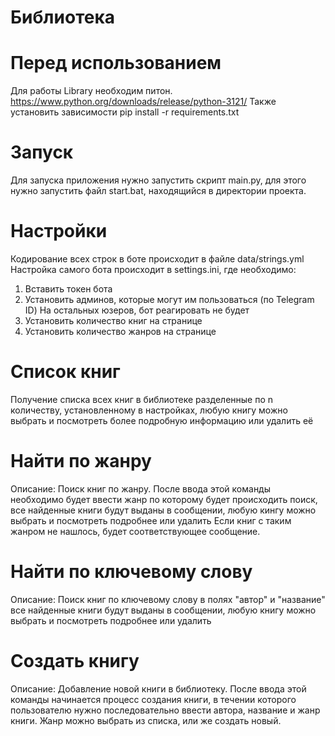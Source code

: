 # Библиотека

# Перед использованием

Для работы Library необходим питон. https://www.python.org/downloads/release/python-3121/
Также установить зависимости pip install -r requirements.txt

# Запуск

Для запуска приложения нужно запустить скрипт main.py,
для этого нужно запустить файл start.bat, находящийся в 
директории проекта.

# Настройки
Кодирование всех строк в боте происходит в файле data/strings.yml
Настройка самого бота происходит в settings.ini, где необходимо:
1. Вставить токен бота
2. Установить админов, которые могут им пользоваться (по Telegram ID)
На остальных юзеров, бот реагировать не будет
3. Установить количество книг на странице
4. Установить количество жанров на странице

# Список книг

Получение списка всех книг в библиотеке разделенные по n количеству, 
установленному в настройках, любую книгу можно выбрать и посмотреть более
подробную информацию или удалить её

# Найти по жанру
Описание: Поиск книг по жанру.
После ввода этой команды необходимо будет ввести 
жанр по которому будет происходить поиск,
все найденные книги будут выданы в сообщении, любую кингу 
можно выбрать и посмотреть подробнее или удалить
Если книг с таким жанром не нашлось, будет соответствующее сообщение.

# Найти по ключевому слову
Описание: Поиск книг по ключевому слову в полях "автор" и "название"
все найденные книги будут выданы в сообщении, любую книгу 
можно выбрать и посмотреть подробнее или удалить

# Создать книгу
Описание: Добавление новой книги в библиотеку.
После ввода этой команды начинается процесс создания книги,
в течении которого пользователю нужно последовательно ввести
автора, название и жанр книги. Жанр можно выбрать
из списка, или же создать новый.

